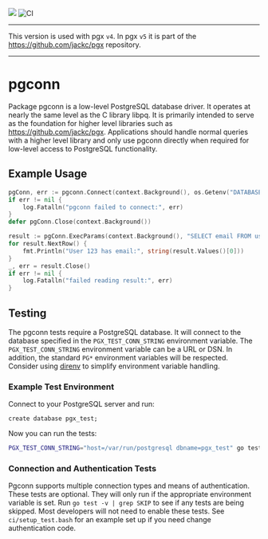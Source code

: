 [![](https://godoc.org/github.com/jackc/pgconn?status.svg)](https://godoc.org/github.com/jackc/pgconn)
![CI](https://github.com/jackc/pgconn/workflows/CI/badge.svg)

---

This version is used with pgx `v4`. In pgx `v5` it is part of the https://github.com/jackc/pgx repository.

---

# pgconn

Package pgconn is a low-level PostgreSQL database driver. It operates at nearly the same level as the C library libpq.
It is primarily intended to serve as the foundation for higher level libraries such as https://github.com/jackc/pgx.
Applications should handle normal queries with a higher level library and only use pgconn directly when required for
low-level access to PostgreSQL functionality.

## Example Usage

```go
pgConn, err := pgconn.Connect(context.Background(), os.Getenv("DATABASE_URL"))
if err != nil {
	log.Fatalln("pgconn failed to connect:", err)
}
defer pgConn.Close(context.Background())

result := pgConn.ExecParams(context.Background(), "SELECT email FROM users WHERE id=$1", [][]byte{[]byte("123")}, nil, nil, nil)
for result.NextRow() {
	fmt.Println("User 123 has email:", string(result.Values()[0]))
}
_, err = result.Close()
if err != nil {
	log.Fatalln("failed reading result:", err)
}
```

## Testing

The pgconn tests require a PostgreSQL database. It will connect to the database specified in the `PGX_TEST_CONN_STRING`
environment variable. The `PGX_TEST_CONN_STRING` environment variable can be a URL or DSN. In addition, the standard `PG*`
environment variables will be respected. Consider using [direnv](https://github.com/direnv/direnv) to simplify
environment variable handling.

### Example Test Environment

Connect to your PostgreSQL server and run:

```
create database pgx_test;
```

Now you can run the tests:

```bash
PGX_TEST_CONN_STRING="host=/var/run/postgresql dbname=pgx_test" go test ./...
```

### Connection and Authentication Tests

Pgconn supports multiple connection types and means of authentication. These tests are optional. They
will only run if the appropriate environment variable is set. Run `go test -v | grep SKIP` to see if any tests are being
skipped. Most developers will not need to enable these tests. See `ci/setup_test.bash` for an example set up if you need change
authentication code.
